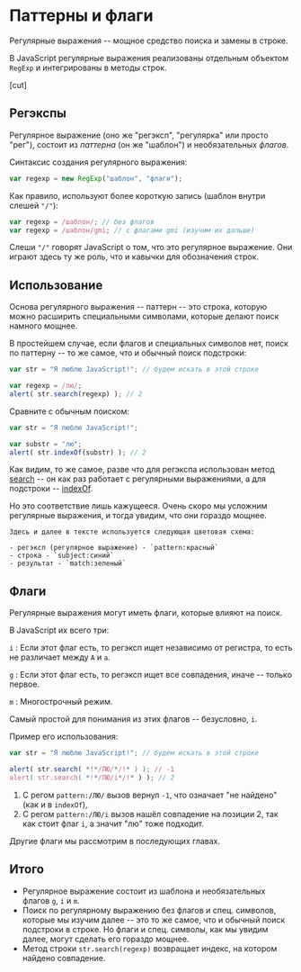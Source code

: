 # Паттерны и флаги

Регулярные выражения -- мощное средство поиска и замены в строке.

В JavaScript регулярные выражения реализованы отдельным объектом `RegExp` и интегрированы в методы строк.

[cut]

## Регэкспы

Регулярное выражение (оно же "регэксп", "регулярка" или просто "рег"), состоит из *паттерна* (он же "шаблон") и необязательных *флагов*.

Синтаксис создания регулярного выражения:

```js
var regexp = new RegExp("шаблон", "флаги");
```

Как правило, используют более короткую запись (шаблон внутри слешей `"/"`):

```js
var regexp = /шаблон/; // без флагов
var regexp = /шаблон/gmi; // с флагами gmi (изучим их дальше)
```

Слеши `"/"` говорят JavaScript о том, что это регулярное выражение. Они играют здесь ту же роль, что и кавычки для обозначения строк.

## Использование

Основа регулярного выражения -- паттерн -- это строка, которую можно расширить специальными символами, которые делают поиск намного мощнее.

В простейшем случае, если флагов и специальных символов нет, поиск по паттерну -- то же самое, что и обычный поиск подстроки:

```js run
var str = "Я люблю JavaScript!"; // будем искать в этой строке

var regexp = /лю/;
alert( str.search(regexp) ); // 2
```

Сравните с обычным поиском:

```js run
var str = "Я люблю JavaScript!";

var substr = "лю";
alert( str.indexOf(substr) ); // 2
```

Как видим, то же самое, разве что для регэкспа использован метод [search](https://developer.mozilla.org/ru/docs/Web/JavaScript/Reference/Global_Objects/String/search) -- он как раз работает с регулярными выражениями, а для подстроки -- [indexOf](https://developer.mozilla.org/ru/docs/Web/JavaScript/Reference/Global_Objects/String/indexOf).

Но это соответствие лишь кажущееся. Очень скоро мы усложним регулярные выражения, и тогда увидим, что они гораздо мощнее.

```smart header="Цветовые обозначения"
Здесь и далее в тексте используется следующая цветовая схема:

- регэксп (регулярное выражение) - `pattern:красный`
- строка - `subject:синий`
- результат - `match:зеленый`
```

## Флаги

Регулярные выражения могут иметь флаги, которые влияют на поиск.

В JavaScript их всего три:

`i`
: Если этот флаг есть, то регэксп ищет независимо от регистра, то есть не различает между `А` и `а`.

`g`
: Если этот флаг есть, то регэксп ищет все совпадения, иначе -- только первое.

`m`
: Многострочный режим.

Самый простой для понимания из этих флагов -- безусловно, `i`.

Пример его использования:

```js run
var str = "Я люблю JavaScript!"; // будем искать в этой строке

alert( str.search( *!*/ЛЮ/*/!* ) ); // -1
alert( str.search( *!*/ЛЮ/i*/!* ) ); // 2
```

1. С регом `pattern:/ЛЮ/` вызов вернул `-1`, что означает "не найдено" (как и в `indexOf`),
2. С регом `pattern:/ЛЮ/i` вызов нашёл совпадение на позиции 2, так как стоит флаг `i`, а значит "лю" тоже подходит.

Другие флаги мы рассмотрим в последующих главах.

## Итого

- Регулярное выражение состоит из шаблона и необязательных флагов `g`, `i` и `m`.
- Поиск по регулярному выражению без флагов и спец. символов, которые мы изучим далее -- это то же самое, что и обычный поиск подстроки в строке. Но флаги и спец. символы, как мы увидим далее, могут сделать его гораздо мощнее.
- Метод строки `str.search(regexp)` возвращает индекс, на котором найдено совпадение.

